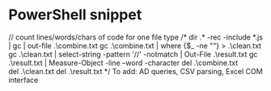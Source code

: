 # PowerShell snippet

// count lines/words/chars of code for one file type
/*
dir .\* -rec -include *.js | gc | out-file .\combine.txt
gc .\combine.txt | where {$_ -ne ""} > .\clean.txt
gc .\clean.txt | select-string -pattern '\/\/' -notmatch | Out-File .\result.txt
gc .\result.txt | Measure-Object -line –word -character
del .\combine.txt  
del .\clean.txt 
del .\result.txt
*/
To add: AD queries, CSV parsing, Excel COM interface
